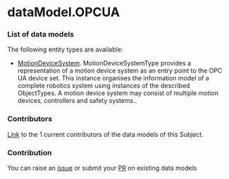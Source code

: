 # dataModel.OPCUA


### List of data models

The following entity types are available:
- [MotionDeviceSystem](https://github.com/smart-data-models/dataModel.OPCUA/blob/master/MotionDeviceSystem/README.md). MotionDeviceSystemType provides a representation of a motion device system as an entry point to the OPC UA device set. This instance organises the information model of a complete robotics system using instances of the described ObjectTypes. A motion device system may consist of multiple motion devices, controllers and safety systems..



### Contributors
[Link](https://github.com/smart-data-models/dataModel.OPCUA/blob/master/CONTRIBUTORS.yaml) to the 1 current contributors of the data models of this Subject.


### Contribution
You can raise an [issue](https://github.com/smart-data-models/dataModel.OPCUA/issues) or submit your [PR](https://github.com/smart-data-models/dataModel.OPCUA/pulls) on existing data models


